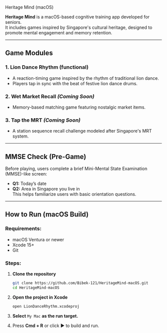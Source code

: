 Heritage Mind (macOS)

**Heritage Mind** is a macOS-based cognitive training app developed for seniors.  
It includes games inspired by Singapore's cultural heritage, designed to promote mental engagement and memory retention.

---

## Game Modules

### 1. Lion Dance Rhythm (functional)
- A reaction-timing game inspired by the rhythm of traditional lion dance.
- Players tap in sync with the beat of festive lion dance drums.

### 2. Wet Market Recall *(Coming Soon)*
- Memory-based matching game featuring nostalgic market items.

### 3. Tap the MRT *(Coming Soon)*
- A station sequence recall challenge modeled after Singapore's MRT system.

---

## MMSE Check (Pre-Game)
Before playing, users complete a brief Mini-Mental State Examination (MMSE)-like screen:
- **Q1:** Today’s date
- **Q2:** Area in Singapore you live in  
This helps familiarize users with basic orientation questions.

---

## How to Run (macOS Build)

### Requirements:
- macOS Ventura or newer  
- Xcode 15+  
- Git

### Steps:

1. **Clone the repository**
    ```bash
    git clone https://github.com/Bibek-121/HeritageMind-macOS.git
    cd HeritageMind-macOS
    ```

2. **Open the project in Xcode**
    ```bash
    open LionDanceRhythm.xcodeproj
    ```

3. **Select** `My Mac` **as the run target.**

4. Press **Cmd + R** or click ▶️ to build and run.



